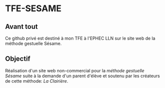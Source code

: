 # TFE-SESAME
## Avant tout
Ce github privé est destiné à mon TFE à l'EPHEC LLN sur le site web de la méthode gestuelle Sésame.
## Objectif
Réalisation d'un site web non-commercial pour la *méthode gestuelle Sésame* suite à la demande d'un parent d'élève et soutenu par les créateurs de cette méthode: *La Clairière*.

